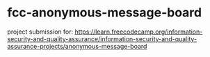 # fcc-anonymous-message-board
project submission for: https://learn.freecodecamp.org/information-security-and-quality-assurance/information-security-and-quality-assurance-projects/anonymous-message-board
